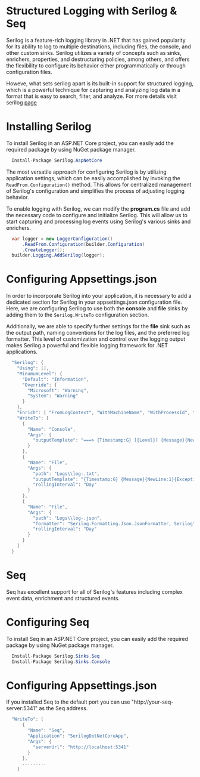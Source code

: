 # Structured Logging with Serilog & Seq
Serilog is a feature-rich logging library in .NET that has gained popularity for its ability to log to multiple destinations, including files, the console, and other custom sinks. Serilog utilizes a variety of concepts such as sinks, enrichers, properties, and destructuring policies, among others, and offers the flexibility to configure its behavior either programmatically or through configuration files.

Howeve, what sets serilog apart is its built-in support for structured logging, which is a powerful technique for capturing and analyzing log data in a format that is easy to search, filter, and analyze. For more details visit serilog [page](https://serilog.net/)

# Installing Serilog
To install Serilog in an ASP.NET Core project, you can easily add the required package by using NuGet package manager.
```csharp
  Install-Package Serilog.AspNetCore
  ```
The most versatile approach for configuring Serilog is by utilizing application settings, which can be easily accomplished by invoking the <code>ReadFrom.Configuration()</code> method. This allows for centralized management of Serilog's configuration and simplifies the process of adjusting logging behavior.

To enable logging with Serilog, we can modify the **program.cs** file and add the necessary code to configure and initialize Serilog. This will allow us to start capturing and processing log events using Serilog's various sinks and enrichers.
```csharp
  var logger = new LoggerConfiguration()
      .ReadFrom.Configuration(builder.Configuration)
      .CreateLogger();
  builder.Logging.AddSerilog(logger);
```
# Configuring Appsettings.json
In order to incorporate Serilog into your application, it is necessary to add a dedicated section for Serilog in your appsettings.json configuration file. Here, we are configuring Serilog to use both the **console** and **file** sinks by adding them to the <code>Serilog.WriteTo</code> configuration section. 

Additionally, we are able to specify further settings for the **file** sink such as the output path, naming conventions for the log files, and the preferred log formatter. This level of customization and control over the logging output makes Serilog a powerful and flexible logging framework for .NET applications.
```csharp
  "Serilog": {
    "Using": [],
    "MinumumLevel": {
      "Default": "Information",
      "Override": {
        "Microsoft": "Warning",
        "System": "Warning"
      }
    },
    "Enrich": [ "FromLogContext", "WithMachineName", "WithProcessId", "WithThreadId" ],
    "WriteTo": [
      {
        "Name": "Console",
        "Args": {
          "outputTemplate": "===> {Timestamp:G} [{Level}] {Message}{NewLine:1}{Exception:1}"
        }
      },
      {
        "Name": "File",
        "Args": {
          "path": "Logs\\log-.txt",
          "outputTemplate": "{Timestamp:G} {Message}{NewLine:1}{Exception:1}",
          "rollingInterval": "Day"
        }
      },
      {
        "Name": "File",
        "Args": {
          "path": "Logs\\log-.json",
          "formatter": "Serilog.Formatting.Json.JsonFormatter, Serilog",
          "rollingInterval": "Day"
        }
      }
    ]
  }
```
# Seq
Seq has excellent support for all of Serilog's features including complex event data, enrichment and structured events.
# Configuring Seq
To install Seq in an ASP.NET Core project, you can easily add the required package by using NuGet package manager.
```csharp
  Install-Package Serilog.Sinks.Seq
  Install-Package Serilog.Sinks.Console
  ```
# Configuring Appsettings.json
If you installed Seq to the default port you can use "http://your-seq-server:5341" as the Seq address.
```csharp
  "WriteTo": [      
      {
        "Name": "Seq",
        "Application": "SerilogDotNetCoreApp",
        "Args": {
          "serverUrl": "http://localhost:5341"
        }
      },
      .........
    ]
  ```

















